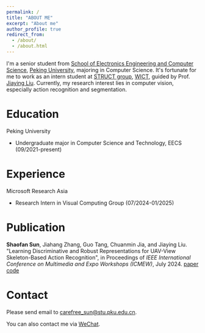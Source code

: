 ```yaml
---
permalink: /
title: "ABOUT ME"
excerpt: "About me"
author_profile: true
redirect_from: 
  - /about/
  - /about.html
---
```


I'm a senior student from [School of Electronics Engineering and Computer Science](https://eecs.pku.edu.cn/), [Peking University](https://www.pku.edu.cn/), majoring in Computer Science. It's fortunate for me to work as an intern student at [STRUCT group](https://www.icst.pku.edu.cn/struct), [WICT](https://www.icst.pku.edu.cn/), guided by Prof. [Jiaying Liu](https://www.icst.pku.edu.cn/struct/people/liujiaying.html). Currently, my research interest lies in computer vision, especially action recognition and segmentation.

# Education
Peking University
- Undergraduate major in Computer Science and Technology, EECS (09/2021-present)

# Experience
Microsoft Research Asia
- Research Intern in Visual Computing Group (07/2024-01/2025)

# Publication
**Shaofan Sun**, Jiahang Zhang, Guo Tang, Chuanmin Jia, and Jiaying Liu. "Learning Discriminative and Robust Representations for UAV-View Skeleton-Based Action Recognition", in Proceedings of *IEEE International Conference on Multimedia and Expo Workshops (ICMEW)*, July 2024. [paper](https://ieeexplore.ieee.org/document/10645407) [code]()

# Contact

Please send email to [carefree_sun@stu.pku.edu.cn](mailto:carefree_sun@stu.pku.edu.cn).

You can also contact me via [WeChat](../images/wechat.jpg).

